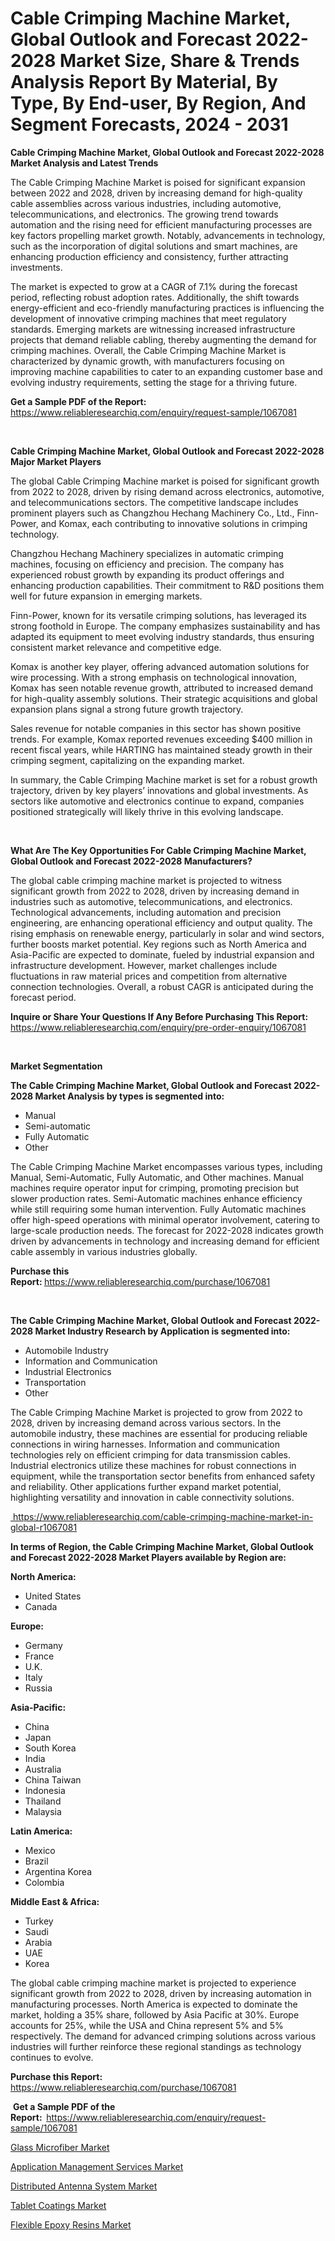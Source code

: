 <p><h1>Cable Crimping Machine Market, Global Outlook and Forecast 2022-2028 Market Size, Share & Trends Analysis Report By Material, By Type, By End-user, By Region, And Segment Forecasts, 2024 - 2031</h1></p><p><strong>Cable Crimping Machine Market, Global Outlook and Forecast 2022-2028 Market Analysis and Latest Trends</strong></p>
<p><p>The Cable Crimping Machine Market is poised for significant expansion between 2022 and 2028, driven by increasing demand for high-quality cable assemblies across various industries, including automotive, telecommunications, and electronics. The growing trend towards automation and the rising need for efficient manufacturing processes are key factors propelling market growth. Notably, advancements in technology, such as the incorporation of digital solutions and smart machines, are enhancing production efficiency and consistency, further attracting investments.</p><p>The market is expected to grow at a CAGR of 7.1% during the forecast period, reflecting robust adoption rates. Additionally, the shift towards energy-efficient and eco-friendly manufacturing practices is influencing the development of innovative crimping machines that meet regulatory standards. Emerging markets are witnessing increased infrastructure projects that demand reliable cabling, thereby augmenting the demand for crimping machines. Overall, the Cable Crimping Machine Market is characterized by dynamic growth, with manufacturers focusing on improving machine capabilities to cater to an expanding customer base and evolving industry requirements, setting the stage for a thriving future.</p></p>
<p><strong>Get a Sample PDF of the Report:&nbsp;</strong> <a href="https://www.reliableresearchiq.com/enquiry/request-sample/1067081">https://www.reliableresearchiq.com/enquiry/request-sample/1067081</a></p>
<p>&nbsp;</p>
<p><strong>Cable Crimping Machine Market, Global Outlook and Forecast 2022-2028 Major Market Players</strong></p>
<p><p>The global Cable Crimping Machine market is poised for significant growth from 2022 to 2028, driven by rising demand across electronics, automotive, and telecommunications sectors. The competitive landscape includes prominent players such as Changzhou Hechang Machinery Co., Ltd., Finn-Power, and Komax, each contributing to innovative solutions in crimping technology.</p><p>Changzhou Hechang Machinery specializes in automatic crimping machines, focusing on efficiency and precision. The company has experienced robust growth by expanding its product offerings and enhancing production capabilities. Their commitment to R&D positions them well for future expansion in emerging markets.</p><p>Finn-Power, known for its versatile crimping solutions, has leveraged its strong foothold in Europe. The company emphasizes sustainability and has adapted its equipment to meet evolving industry standards, thus ensuring consistent market relevance and competitive edge.</p><p>Komax is another key player, offering advanced automation solutions for wire processing. With a strong emphasis on technological innovation, Komax has seen notable revenue growth, attributed to increased demand for high-quality assembly solutions. Their strategic acquisitions and global expansion plans signal a strong future growth trajectory.</p><p>Sales revenue for notable companies in this sector has shown positive trends. For example, Komax reported revenues exceeding $400 million in recent fiscal years, while HARTING has maintained steady growth in their crimping segment, capitalizing on the expanding market.</p><p>In summary, the Cable Crimping Machine market is set for a robust growth trajectory, driven by key players’ innovations and global investments. As sectors like automotive and electronics continue to expand, companies positioned strategically will likely thrive in this evolving landscape.</p></p>
<p>&nbsp;</p>
<p><strong>What Are The Key Opportunities For Cable Crimping Machine Market, Global Outlook and Forecast 2022-2028 Manufacturers?</strong></p>
<p><p>The global cable crimping machine market is projected to witness significant growth from 2022 to 2028, driven by increasing demand in industries such as automotive, telecommunications, and electronics. Technological advancements, including automation and precision engineering, are enhancing operational efficiency and output quality. The rising emphasis on renewable energy, particularly in solar and wind sectors, further boosts market potential. Key regions such as North America and Asia-Pacific are expected to dominate, fueled by industrial expansion and infrastructure development. However, market challenges include fluctuations in raw material prices and competition from alternative connection technologies. Overall, a robust CAGR is anticipated during the forecast period.</p></p>
<p><strong>Inquire or Share Your Questions If Any Before Purchasing This Report:</strong> <a href="https://www.reliableresearchiq.com/enquiry/pre-order-enquiry/1067081">https://www.reliableresearchiq.com/enquiry/pre-order-enquiry/1067081</a></p>
<p>&nbsp;</p>
<p><strong>Market Segmentation</strong></p>
<p><strong>The Cable Crimping Machine Market, Global Outlook and Forecast 2022-2028 Market Analysis by types is segmented into:</strong></p>
<p><ul><li>Manual</li><li>Semi-automatic</li><li>Fully Automatic</li><li>Other</li></ul></p>
<p><p>The Cable Crimping Machine Market encompasses various types, including Manual, Semi-Automatic, Fully Automatic, and Other machines. Manual machines require operator input for crimping, promoting precision but slower production rates. Semi-Automatic machines enhance efficiency while still requiring some human intervention. Fully Automatic machines offer high-speed operations with minimal operator involvement, catering to large-scale production needs. The forecast for 2022-2028 indicates growth driven by advancements in technology and increasing demand for efficient cable assembly in various industries globally.</p></p>
<p><strong>Purchase this Report:&nbsp;</strong><a href="https://www.reliableresearchiq.com/purchase/1067081">https://www.reliableresearchiq.com/purchase/1067081</a></p>
<p>&nbsp;</p>
<p><strong>The Cable Crimping Machine Market, Global Outlook and Forecast 2022-2028 Market Industry Research by Application is segmented into:</strong></p>
<p><ul><li>Automobile Industry</li><li>Information and Communication</li><li>Industrial Electronics</li><li>Transportation</li><li>Other</li></ul></p>
<p><p>The Cable Crimping Machine Market is projected to grow from 2022 to 2028, driven by increasing demand across various sectors. In the automobile industry, these machines are essential for producing reliable connections in wiring harnesses. Information and communication technologies rely on efficient crimping for data transmission cables. Industrial electronics utilize these machines for robust connections in equipment, while the transportation sector benefits from enhanced safety and reliability. Other applications further expand market potential, highlighting versatility and innovation in cable connectivity solutions.</p></p>
<p><a href="https://www.reliableresearchiq.com/cable-crimping-machine-market-in-global-r1067081">&nbsp;https://www.reliableresearchiq.com/cable-crimping-machine-market-in-global-r1067081</a></p>
<p><strong>In terms of Region, the Cable Crimping Machine Market, Global Outlook and Forecast 2022-2028 Market Players available by Region are:</strong></p>
<p>
    <p> <strong> North America: </strong>
        <ul>
            <li>United States</li>
            <li>Canada</li>
        </ul>
        </p> 
    <p> <strong> Europe: </strong>
        <ul>
            <li>Germany</li>
            <li>France</li>
            <li>U.K.</li>
            <li>Italy</li>
            <li>Russia</li>
        </ul>
        </p> 
    <p> <strong> Asia-Pacific: </strong>
        <ul>
            <li>China</li>
            <li>Japan</li>
            <li>South Korea</li>
            <li>India</li>
            <li>Australia</li>
            <li>China Taiwan</li>
            <li>Indonesia</li>
            <li>Thailand</li>
            <li>Malaysia</li>
        </ul>
        </p> 
    <p> <strong> Latin America: </strong>
        <ul>
            <li>Mexico</li>
            <li>Brazil</li>
            <li>Argentina Korea</li>
            <li>Colombia</li>
        </ul>
        </p> 
    <p> <strong> Middle East & Africa: </strong>
        <ul>
            <li>Turkey</li>
            <li>Saudi</li>
            <li>Arabia</li>
            <li>UAE</li>
            <li>Korea</li>
        </ul>
    </p>
    </p>
<p><p>The global cable crimping machine market is projected to experience significant growth from 2022 to 2028, driven by increasing automation in manufacturing processes. North America is expected to dominate the market, holding a 35% share, followed by Asia Pacific at 30%. Europe accounts for 25%, while the USA and China represent 5% and 5% respectively. The demand for advanced crimping solutions across various industries will further reinforce these regional standings as technology continues to evolve.</p></p>
<p><strong>Purchase this Report: </strong><a href="https://www.reliableresearchiq.com/purchase/1067081">https://www.reliableresearchiq.com/purchase/1067081</a></p>
<p>&nbsp;<strong>Get a Sample PDF of the Report:&nbsp;&nbsp;</strong><a href="https://www.reliableresearchiq.com/enquiry/request-sample/1067081">https://www.reliableresearchiq.com/enquiry/request-sample/1067081</a></p>
<p><strong></strong></p>
<p><p><a href="https://medium.com/@angeliabkratzer71943/glass-microfiber-market-size-growth-and-industry-analysis-by-market-segmentation-and-regional-a03161a12d36">Glass Microfiber Market</a></p><p><a href="https://www.linkedin.com/pulse/application-management-services-market-size-growth-trends-dzeqe?trackingId=3NDadGNtS1Sd7WMTxGxIjQ%3D%3D">Application Management Services Market</a></p><p><a href="https://www.linkedin.com/pulse/distributed-antenna-system-market-share-analysis-growth-trends-wgzie?trackingId=iusx4d6LSZyZf8rG1HwcYA%3D%3D">Distributed Antenna System Market</a></p><p><a href="https://www.linkedin.com/pulse/global-tablet-coatings-industry-analysis-share-growth-6tebe?trackingId=avG1guJ4TqqX3p90rfl1KQ%3D%3D">Tablet Coatings Market</a></p><p><a href="https://medium.com/@boboko938_76821/global-flexible-epoxy-resins-market-by-product-type-by-application-by-region-and-companies-96411f8f6a3f">Flexible Epoxy Resins Market</a></p></p>